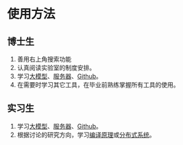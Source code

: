 # 使用方法

## 博士生

1. 善用右上角搜索功能
1. 认真阅读实验室的制度安排。
1. 学习[大模型](tools/llm.md)、[服务器](tools/server.md)、[Github](tools/github.md)。
1. 在需要时学习其它工具，在毕业前熟练掌握所有工具的使用。

## 实习生

1. 学习[大模型](tools/llm.md)、[服务器](tools/server.md)、[Github](tools/github.md)。
1. 根据讨论的研究方向，学习[编译原理](https://csdiy.wiki/编译原理/CS143/)或[分布式系统](https://csdiy.wiki/并行与分布式系统/MIT6.824/)。
